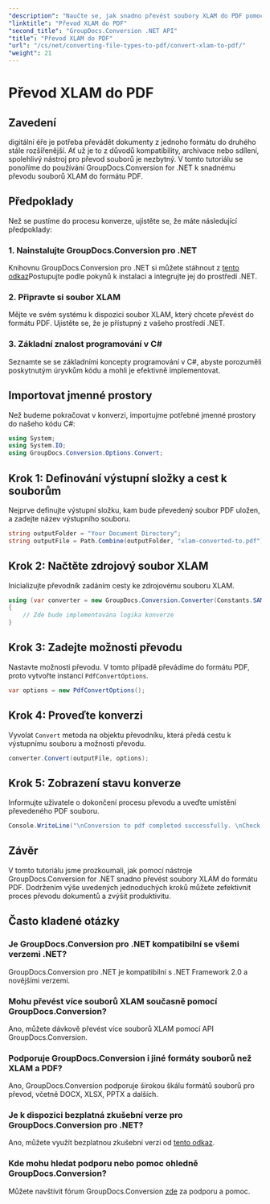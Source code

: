 ```yaml
---
"description": "Naučte se, jak snadno převést soubory XLAM do PDF pomocí GroupDocs.Conversion pro .NET. Postupujte podle našeho podrobného návodu pro bezproblémovou konverzi dokumentů."
"linktitle": "Převod XLAM do PDF"
"second_title": "GroupDocs.Conversion .NET API"
"title": "Převod XLAM do PDF"
"url": "/cs/net/converting-file-types-to-pdf/convert-xlam-to-pdf/"
"weight": 21
---
```


# Převod XLAM do PDF

## Zavedení
digitální éře je potřeba převádět dokumenty z jednoho formátu do druhého stále rozšířenější. Ať už je to z důvodů kompatibility, archivace nebo sdílení, spolehlivý nástroj pro převod souborů je nezbytný. V tomto tutoriálu se ponoříme do používání GroupDocs.Conversion for .NET k snadnému převodu souborů XLAM do formátu PDF.
## Předpoklady
Než se pustíme do procesu konverze, ujistěte se, že máte následující předpoklady:
### 1. Nainstalujte GroupDocs.Conversion pro .NET
Knihovnu GroupDocs.Conversion pro .NET si můžete stáhnout z [tento odkaz](https://releases.groupdocs.com/conversion/net/)Postupujte podle pokynů k instalaci a integrujte jej do prostředí .NET.
### 2. Připravte si soubor XLAM
Mějte ve svém systému k dispozici soubor XLAM, který chcete převést do formátu PDF. Ujistěte se, že je přístupný z vašeho prostředí .NET.
### 3. Základní znalost programování v C#
Seznamte se se základními koncepty programování v C#, abyste porozuměli poskytnutým úryvkům kódu a mohli je efektivně implementovat.

## Importovat jmenné prostory
Než budeme pokračovat v konverzi, importujme potřebné jmenné prostory do našeho kódu C#:
```csharp
using System;
using System.IO;
using GroupDocs.Conversion.Options.Convert;
```

## Krok 1: Definování výstupní složky a cest k souborům
Nejprve definujte výstupní složku, kam bude převedený soubor PDF uložen, a zadejte název výstupního souboru.
```csharp
string outputFolder = "Your Document Directory";
string outputFile = Path.Combine(outputFolder, "xlam-converted-to.pdf");
```
## Krok 2: Načtěte zdrojový soubor XLAM
Inicializujte převodník zadáním cesty ke zdrojovému souboru XLAM.
```csharp
using (var converter = new GroupDocs.Conversion.Converter(Constants.SAMPLE_XLAM))
{
    // Zde bude implementována logika konverze
}
```
## Krok 3: Zadejte možnosti převodu
Nastavte možnosti převodu. V tomto případě převádíme do formátu PDF, proto vytvořte instanci `PdfConvertOptions`.
```csharp
var options = new PdfConvertOptions();
```
## Krok 4: Proveďte konverzi
Vyvolat `Convert` metoda na objektu převodníku, která předá cestu k výstupnímu souboru a možnosti převodu.
```csharp
converter.Convert(outputFile, options);
```
## Krok 5: Zobrazení stavu konverze
Informujte uživatele o dokončení procesu převodu a uveďte umístění převedeného PDF souboru.
```csharp
Console.WriteLine("\nConversion to pdf completed successfully. \nCheck output in {0}", outputFolder);
```

## Závěr
V tomto tutoriálu jsme prozkoumali, jak pomocí nástroje GroupDocs.Conversion for .NET snadno převést soubory XLAM do formátu PDF. Dodržením výše uvedených jednoduchých kroků můžete zefektivnit proces převodu dokumentů a zvýšit produktivitu.
## Často kladené otázky
### Je GroupDocs.Conversion pro .NET kompatibilní se všemi verzemi .NET?
GroupDocs.Conversion pro .NET je kompatibilní s .NET Framework 2.0 a novějšími verzemi.
### Mohu převést více souborů XLAM současně pomocí GroupDocs.Conversion?
Ano, můžete dávkově převést více souborů XLAM pomocí API GroupDocs.Conversion.
### Podporuje GroupDocs.Conversion i jiné formáty souborů než XLAM a PDF?
Ano, GroupDocs.Conversion podporuje širokou škálu formátů souborů pro převod, včetně DOCX, XLSX, PPTX a dalších.
### Je k dispozici bezplatná zkušební verze pro GroupDocs.Conversion pro .NET?
Ano, můžete využít bezplatnou zkušební verzi od [tento odkaz](https://releases.groupdocs.com/).
### Kde mohu hledat podporu nebo pomoc ohledně GroupDocs.Conversion?
Můžete navštívit fórum GroupDocs.Conversion [zde](https://forum.groupdocs.com/c/conversion/11) za podporu a pomoc.